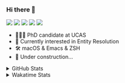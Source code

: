 ### Hi there 👋

[![](https://img.shields.io/badge/-Email-325180?logo=maildotru&logoColor=white&style=flat-square)](mailto:hi@wang.tianshu.me)
[![](https://img.shields.io/badge/-GitHub-black?logo=GitHub&style=flat-square)](https://github.com/tshu-w)
[![](https://img.shields.io/badge/-Telegram-26a5e4?labelColor=fafafa&logo=telegram&style=flat-square)](https://t.me/tshu_w) 
[![](https://img.shields.io/badge/-Twitter-1da1f2?logo=Twitter&logoColor=white&style=flat-square)](https://twitter.com/tshu_w)
[![](https://komarev.com/ghpvc/?username=tshu-w&color=blueviolet&style=flat-square)]()



- 🧑🏻‍🎓 PhD candidate at UCAS
- 🔭 Currently interested in Entity Resolution
- 🛠 macOS & Emacs & ZSH
- 🚧 Under construction...

<details>

<summary>GitHub Stats</summary>

![Tianshu's GitHub stats](https://github-readme-stats.vercel.app/api?username=tshu-w&show_icons=true&theme=buefy&count_private=true)
  
</details>


<details>
  <summary>Wakatime Stats</summary>

  Currently, files accessed by tramp cannot be tracked by wakatime, see https://github.com/wakatime/wakatime-mode/issues/27
  <br>
  
<!--START_SECTION:waka-->
**I'm an Early 🐤** 

```text
🌞 Morning    52 commits     ███░░░░░░░░░░░░░░░░░░░░░░   14.99% 
🌆 Daytime    157 commits    ███████████░░░░░░░░░░░░░░   45.24% 
🌃 Evening    133 commits    █████████░░░░░░░░░░░░░░░░   38.33% 
🌙 Night      5 commits      ░░░░░░░░░░░░░░░░░░░░░░░░░   1.44%

```
📅 **I'm Most Productive on Monday** 

```text
Monday       85 commits     ██████░░░░░░░░░░░░░░░░░░░   24.5% 
Tuesday      59 commits     ████░░░░░░░░░░░░░░░░░░░░░   17.0% 
Wednesday    41 commits     ███░░░░░░░░░░░░░░░░░░░░░░   11.82% 
Thursday     52 commits     ███░░░░░░░░░░░░░░░░░░░░░░   14.99% 
Friday       42 commits     ███░░░░░░░░░░░░░░░░░░░░░░   12.1% 
Saturday     39 commits     ██░░░░░░░░░░░░░░░░░░░░░░░   11.24% 
Sunday       29 commits     ██░░░░░░░░░░░░░░░░░░░░░░░   8.36%

```


📊 **This Week I Spent My Time On** 

```text
💬 Programming Languages: 
sh                       21 hrs 21 mins      ██████████████████░░░░░░░   73.82% 
Org                      5 hrs 43 mins       █████░░░░░░░░░░░░░░░░░░░░   19.8% 
Emacs Lisp               1 hr 5 mins         █░░░░░░░░░░░░░░░░░░░░░░░░   3.79% 
Python                   31 mins             ░░░░░░░░░░░░░░░░░░░░░░░░░   1.81% 
Bash                     12 mins             ░░░░░░░░░░░░░░░░░░░░░░░░░   0.7%

🔥 Editors: 
Zsh                      21 hrs 21 mins      ██████████████████░░░░░░░   73.82% 
Emacs                    7 hrs 34 mins       ██████░░░░░░░░░░░░░░░░░░░   26.18%

🐱‍💻 Projects: 
lightning-template       10 hrs 41 mins      █████████░░░░░░░░░░░░░░░░   36.96% 
Terminal                 7 hrs 26 mins       ██████░░░░░░░░░░░░░░░░░░░   25.75% 
Unknown Project          5 hrs 45 mins       █████░░░░░░░░░░░░░░░░░░░░   19.92% 
universal-blocker        2 hrs 28 mins       ██░░░░░░░░░░░░░░░░░░░░░░░   8.57% 
emacs                    1 hr 11 mins        █░░░░░░░░░░░░░░░░░░░░░░░░   4.14%

💻 Operating System: 
Linux                    15 hrs 4 mins       █████████████░░░░░░░░░░░░   52.09% 
Mac                      13 hrs 51 mins      ████████████░░░░░░░░░░░░░   47.91%

```

**I Mostly Code in Python** 

```text
Python                   8 repos             ██████████░░░░░░░░░░░░░░░   40.0% 
HTML                     2 repos             ██░░░░░░░░░░░░░░░░░░░░░░░   10.0% 
Emacs Lisp               2 repos             ██░░░░░░░░░░░░░░░░░░░░░░░   10.0% 
JavaScript               2 repos             ██░░░░░░░░░░░░░░░░░░░░░░░   10.0% 
TeX                      2 repos             ██░░░░░░░░░░░░░░░░░░░░░░░   10.0%

```



 Last Updated on 08/04/2022 08:06:24 UTC
<!--END_SECTION:waka-->
</details>
